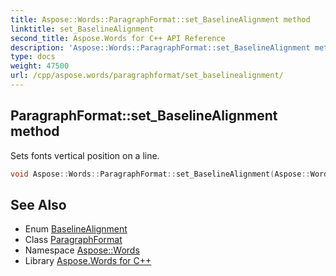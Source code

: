 ```yaml
---
title: Aspose::Words::ParagraphFormat::set_BaselineAlignment method
linktitle: set_BaselineAlignment
second_title: Aspose.Words for C++ API Reference
description: 'Aspose::Words::ParagraphFormat::set_BaselineAlignment method. Sets fonts vertical position on a line in C++.'
type: docs
weight: 47500
url: /cpp/aspose.words/paragraphformat/set_baselinealignment/
---
```

## ParagraphFormat::set_BaselineAlignment method


Sets fonts vertical position on a line.

```cpp
void Aspose::Words::ParagraphFormat::set_BaselineAlignment(Aspose::Words::BaselineAlignment value)
```

## See Also

* Enum [BaselineAlignment](../../baselinealignment/)
* Class [ParagraphFormat](../)
* Namespace [Aspose::Words](../../)
* Library [Aspose.Words for C++](../../../)
